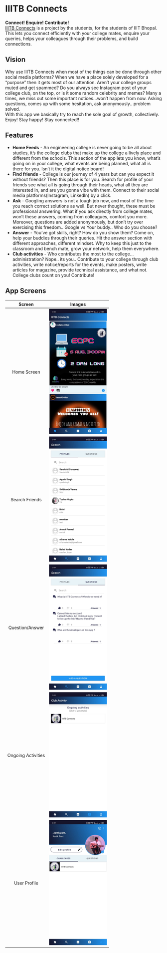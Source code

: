 # IIITB Connects

**Connect! Enquire! Contribute!**
<br>
[IIITB Connects](https://drive.google.com/file/d/10zInx5NRFYp0vy0fF5xYQ9d62nOwiZtL/view?usp=drivesdk) is a project by the students, for the students of IIIT Bhopal. This lets you connect efficiently with your college mates, enquire your queries, helps your colleagues through their problems, and build connections.

## Vision
Why use IIITB Connects when most of the things can be done through other social media platforms? When we have a place solely developed for a “purpose” then it gets most of our attention. Aren’t your college groups muted and get spammed? Do you always see Instagram post of your college club, on the top, or is it some random celebrity and memes? Many a times, we miss out some important notices...won’t happen from now. Asking questions, comes up with some hesitation, ask anonymously.. problem solved. <br>
With this app we basically try to reach the sole goal of growth, collectively. Enjoy! Stay happy! Stay connected!!

## Features
* **Home Feeds** - An engineering college is never going to be all about studies, it’s the college clubs that make up the college a lively place and different from the schools. This section of the app lets you know, what’s going on in your college, what events are being planned, what all is there for you. Isn’t it the digital notice board!
* **Find friends** - College is our journey of 4 years but can you expect it without friends? Then this place is for you. Search for profile of your friends see what all is going through their heads, what all they are interested in, and are you gonna vibe with them. Connect to their social media platforms(Instagram, LinkedIn) by a click.
* **Ask** - Googling answers is not a tough job now, and most of the time you reach correct solutions as well. But never thought, these must be professional answering. What if you ask directly from college mates, won’t these answers, coming from colleagues, comfort you more. Moreover, questions are added anonymously, but don’t try over exercising this freedom.. Google vs Your buddy.. Who do you choose?
* **Answer** - You’ve got skills, right? How do you show them? Come on, help your buddies through their queries. Hit the answer section with different approaches, different mindset. Why to keep this just to the classroom and bench mate, grow your network, help them everywhere.
* **Club activities** - Who contributes the most to the college... administration? Nope.. its you.. Contribute to your college through club activities, write notice/reports for the events, make posters, write articles for magazine, provide technical assistance, and what not. College clubs count on you! Contribute!

## App Screens
| Screen | Images |
| :----: | ------ |
| Home Screen | <img src="screenshots/homepage.jpeg" height="400"/> |
| Search Friends | <img src="screenshots/profilespage.jpeg" height="400"/> |
| Question/Answer | <img src="screenshots/searchpage.jpeg" height="400"/> |
| Ongoing Activities | <img src="screenshots/activitiespage.jpeg" height="400"/> |
|User Profile|<img src="screenshots/settingspage.jpeg" height="400"/>|
